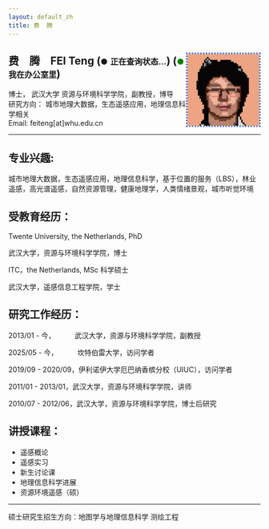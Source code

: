 ```yaml
---
layout: default_zh
title: 费  腾
---
```


## 费&ensp;&ensp;腾&ensp;&ensp;FEI Teng [<img src='..\img\icon.jpg' style=' float:right; width:150px;height: px' id='profile-photo'/>](https://scholar.google.com/citations?user=yDkjL1UAAAAJ&hl=en) (<span id="status-indicator" style="font-size: 16px;">&#x25CF;</span> <span id="status-message" style="font-size: 16px;">正在查询状态...</span>) (<span style="color: green; font-size: 16px;">&#x25CF;</span> <span style="font-size: 16px;">我在办公室里</span>)

博士， 武汉大学 资源与环境科学学院，副教授，博导   
研究方向： 城市地理大数据，生态遥感应用，地理信息科学相关  
Email: feiteng[at]whu.edu.cn  

---

## 专业兴趣: 
城市地理大数据，生态遥感应用，地理信息科学，基于位置的服务（LBS），林业遥感，高光谱遥感，自然资源管理，健康地理学，人类情绪景观，城市听觉环境 


## 受教育经历：

Twente University, the Netherlands, PhD  

武汉大学，资源与环境科学学院，博士  

ITC，the Netherlands, MSc 科学硕士  

武汉大学，遥感信息工程学院，学士  

## 研究工作经历：

2013/01 - 今，&ensp;&ensp;&ensp;&ensp;&ensp;
武汉大学，资源与环境科学学院，副教授  

2025/05 - 今，&ensp;&ensp;&ensp;&ensp;&ensp;
坎特伯雷大学，访问学者

2019/09 - 2020/09，伊利诺伊大学厄巴纳香槟分校（UIUC），访问学者  

2011/01 - 2013/01，武汉大学，资源与环境科学学院，讲师  

2010/07 - 2012/06，武汉大学，资源与环境科学学院，博士后研究  

## 讲授课程：

- 遥感概论
- 遥感实习
- 新生讨论课
- 地理信息科学进展
- 资源环境遥感（硕）

---

硕士研究生招生方向：地图学与地理信息科学  测绘工程

<script>
  // 使用 DOMContentLoaded 确保 HTML 元素加载完毕后再执行脚本
  document.addEventListener('DOMContentLoaded', function() {

    // --- 配置 ---
    // 您确认可用的 Vercel API 地址
    const statusApiUrl = 'https://only4john-github-io.vercel.app/api/status';
    // 获取页面上用于显示状态的元素
    const statusIndicatorElement = document.getElementById('status-indicator'); // 小圆点元素
    const statusMessageElement = document.getElementById('status-message');   // 状态文字元素
    // --- 结束配置 ---

    // 检查元素是否存在，避免在没有这些元素的页面上执行时出错
    if (!statusIndicatorElement || !statusMessageElement) {
      // 如果当前页面没有状态显示元素，就不执行后续操作
      // console.warn('此页面未找到状态显示元素。');
      return;
    }

    // 使用 fetch API 从您的 Vercel API 获取状态
    fetch(statusApiUrl)
      .then(response => {
        // 检查网络请求是否成功 (例如 200 OK)
        if (!response.ok) {
          throw new Error('网络响应错误: ' + response.status + ' ' + response.statusText);
        }
        // 解析返回的 JSON 数据，例如 {"status":"in"}
        return response.json();
      })
      .then(data => {
        // --- 根据 API 返回的状态 更新显示 ---
        let displayMessage = '状态未知';  // 默认文字
        let displayColor = 'gray';      // 默认颜色 (灰色)

        if (data && data.status) {
          // 根据 API 返回的 status 值设置不同的文字和颜色
          switch (data.status.toLowerCase()) { // 转小写以防大小写问题
            case 'in':
              displayMessage = '我在办公室里';
              displayColor = 'green';
              break;
            case 'out': // 假设您 API 会返回 'out'
              displayMessage = '我不在办公室';
              displayColor = 'red';
              break;
            // 您可以根据需要添加更多状态判断
            // case 'meeting':
            //   displayMessage = '会议中';
            //   displayColor = 'orange';
            //   break;
            default:
              // 如果 status 不是 'in' 或 'out'，显示原始状态
              displayMessage = `状态: ${data.status}`;
              displayColor = 'orange'; // 用橙色表示其他状态
          }
        }
        // --- 结束状态更新逻辑 ---

        // 将获取到的状态更新到页面上的 HTML 元素
        statusMessageElement.textContent = displayMessage;
        statusIndicatorElement.style.color = displayColor;
      })
      .catch(error => {
        // 如果在 fetch 或处理过程中发生任何错误
        console.error('获取或处理状态时出错:', error);
        // 在页面上显示错误信息
        statusMessageElement.textContent = '无法获取状态';
        statusIndicatorElement.style.color = 'gray'; // 出错时显示灰色
      });
  });
</script>